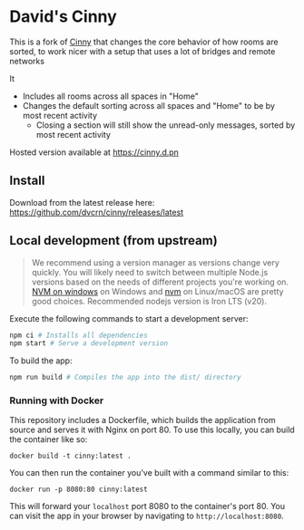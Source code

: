 # David's Cinny

This is a fork of [Cinny](https://github.com/cinnyapp/cinny) that changes the core behavior of how rooms are sorted, to work nicer with a setup that uses a lot of bridges and remote networks

It

- Includes all rooms across all spaces in "Home"
- Changes the default sorting across all spaces and "Home" to be by most recent activity 
    - Closing a section will still show the unread-only messages, sorted by most recent activity

Hosted version available at https://cinny.d.pn

## Install

Download from the latest release here: https://github.com/dvcrn/cinny/releases/latest


## Local development (from upstream)

> We recommend using a version manager as versions change very quickly. You will likely need to switch 
between multiple Node.js versions based on the needs of different projects you're working on. [NVM on windows](https://github.com/coreybutler/nvm-windows#installation--upgrades) on Windows and [nvm](https://github.com/nvm-sh/nvm) on Linux/macOS are pretty good choices. Recommended nodejs version is Iron LTS (v20).

Execute the following commands to start a development server:
```sh
npm ci # Installs all dependencies
npm start # Serve a development version
```

To build the app:
```sh
npm run build # Compiles the app into the dist/ directory
```

### Running with Docker
This repository includes a Dockerfile, which builds the application from source and serves it with Nginx on port 80. To
use this locally, you can build the container like so:
```
docker build -t cinny:latest .
```

You can then run the container you've built with a command similar to this:
```
docker run -p 8080:80 cinny:latest
```

This will forward your `localhost` port 8080 to the container's port 80. You can visit the app in your browser by navigating to `http://localhost:8080`.
